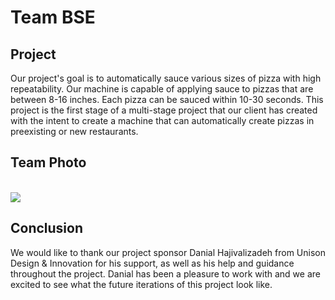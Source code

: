 # Team BSE

## Project

Our project's goal is to automatically sauce various sizes of pizza with high repeatability. Our machine is capable of applying sauce to pizzas that are between 8-16 inches. Each pizza can be sauced within 10-30 seconds. This project is the first stage of a multi-stage project that our client has created with the intent to create a machine that can automatically create pizzas in preexisting or new restaurants. 

<div class="block" markdown="1">
<h2>Team Photo</h2>
<br>
<div class="inner-block" markdown="1">
<img src="team-bios-photos/engr/bse/photo-team-bse.jpg" class="portrait-img">
<br>

</div>
</div>

## Conclusion

We would like to thank our project sponsor Danial Hajivalizadeh from Unison Design & Innovation for his support, as well as his help and guidance throughout the project. Danial has been a pleasure to work with and we are excited to see what the future iterations of this project look like.